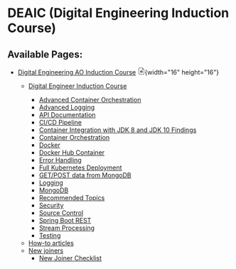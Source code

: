 # DEAIC (Digital Engineering Induction Course)

## Available Pages:

-   [Digital Engineering AO Induction Course](Digital_Engineering_AO_Induction_Course) ![](images/icons/contenttypes/home_page_16.png){width="16" height="16"}
    -   [Digital Engineer Induction Course](Digital_Engineer_Induction_Course)
        -   [Advanced Container Orchestration](Advanced_Container_Orchestration)

        <!-- -->

        -   [Advanced Logging](Advanced_Logging)

        <!-- -->

        -   [API Documentation](API_Documentation)

        <!-- -->

        -   [CI/CD Pipeline](CI_CD_Pipeline)

        <!-- -->

        -   [Container Integration with JDK 8 and JDK 10 Findings](Container_Integration_with_JDK_8_and_JDK_10_Findings)

        <!-- -->

        -   [Container Orchestration](Container_Orchestration)

        <!-- -->

        -   [Docker](Docker)

        <!-- -->

        -   [Docker Hub Container](Docker_Hub_Container)

        <!-- -->

        -   [Error Handling](Error_Handling)

        <!-- -->

        -   [Full Kubernetes Deployment](Full_Kubernetes_Deployment)

        <!-- -->

        -   [GET/POST data from MongoDB](GET_POST_data_from_MongoDB)

        <!-- -->

        -   [Logging](Logging)

        <!-- -->

        -   [MongoDB](MongoDB)

        <!-- -->

        -   [Recommended Topics](Recommended_Topics)

        <!-- -->

        -   [Security](Security)

        <!-- -->

        -   [Source Control](Source_Control)

        <!-- -->

        -   [Spring Boot REST](Spring_Boot_REST)

        <!-- -->

        -   [Stream Processing](Stream_Processing)

        <!-- -->

        -   [Testing](Testing)

    <!-- -->

    -   [How-to articles](How-to_articles)

    <!-- -->

    -   [New joiners](New_joiners)
        -   [New Joiner Checklist](New_Joiner_Checklist)


